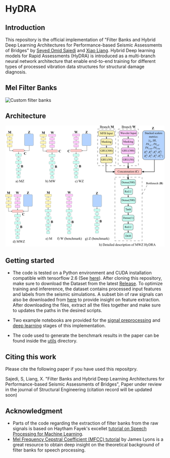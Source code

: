 # HyDRA

## Introduction
This repository is the official implementation of "Filter Banks and Hybrid Deep Learning Architectures for Performance-based Seismic Assessments of Bridges" by [Seyed Omid Sajedi](https://github.com/OmidSaj) and [Xiao Liang](https://github.com/benliangxiao). Hybrid Deep learning models for Rapid Assessments (HyDRA) is introduced as a multi-branch neural network architecture that enable end-to-end training for different types of processed vibration data structures for structural damage diagnosis.

## Mel Filter Banks 
![Custom filter banks](https://github.com/OmidSaj/HyDRA/blob/main/Assets/MFB_demo.gif)

## Architecture
![HyDRA models](https://github.com/OmidSaj/HyDRA/blob/main/Assets/HyDRA.jpg)

## Getting started
* The code is tested on a Python environment and CUDA installation compatible with tensorflow 2.6 (See [here](https://www.tensorflow.org/install/source)). After cloning this repository, make sure to download the Dataset from the latest [Release](https://github.com/OmidSaj/HyDRA/releases/tag/Dataset). To optimize training and infererence, the dataset contains processed input features and labels from the seismic simulations. A subset bin of raw signals can also be downloaded from [here](https://github.com/OmidSaj/HyDRA/releases/tag/GM_signal_sample) to provide insight on feature extraction. After downloading the files, extract all the files together and make sure to updates the paths in the desired scripts.

* Two example notebooks are provided for the [signal preprocessing](https://github.com/OmidSaj/HyDRA/blob/main/seismic_MFB_insights.ipynb) and [deep learning](https://github.com/OmidSaj/HyDRA/blob/main/HyDRA_example.ipynb) stages of this implementation. 

* The code used to generate the benchmark results in the paper can be found inside the [utils](https://github.com/OmidSaj/HyDRA/tree/main/utils) directory. 

## Citing this work
Please cite the following paper if you have used this repositpry. 

Sajedi, S, Liang, X. "Filter Banks and Hybrid Deep Learning Architectures for Performance-based Seismic Assessments of Bridges", Paper under review in the journal of Structural Engineering (citation record will be updated soon)

## Acknowledgment
* Parts of the code regarding the extraction of filter banks from the raw signals is based on Haytham Fayek's excellet [tutorial on Speech Processing for Machine Learning](https://haythamfayek.com/2016/04/21/speech-processing-for-machine-learning.html). 
* [Mel Frequency Cepstral Coefficient (MFCC) tutorial](http://practicalcryptography.com/miscellaneous/machine-learning/guide-mel-frequency-cepstral-coefficients-mfccs/) by James Lyons is a great resource to obtain deep insight on the theoretical background of filter banks for speech processing. 
